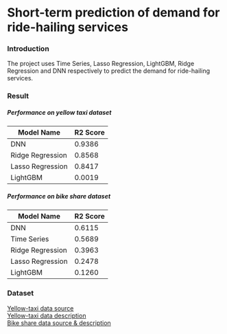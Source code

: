 # Short-term prediction of demand for ride-hailing services

### Introduction
The project uses Time Series, Lasso Regression, LightGBM, Ridge Regression and DNN respectively to predict the demand for ride-hailing services.

### Result
##### Performance on yellow taxi dataset
| **Model Name** | **R2 Score** |
| --- | --- |
| DNN | 0.9386 |
| Ridge Regression | 0.8568 |
| Lasso Regression | 0.8417 |
| LightGBM | 0.0019 |

##### Performance on bike share dataset
| **Model Name** | **R2 Score** |
| --- | --- |
| DNN | 0.6115 |
| Time Series | 0.5689 |
| Ridge Regression | 0.3963 |
| Lasso Regression | 0.2478 |
| LightGBM | 0.1260 |

### Dataset
[Yellow-taxi data source](https://www1.nyc.gov/site/tlc/about/tlc-trip-record-data.page)  
[Yellow-taxi data description](https://github.com/chenwenhang/Short-term-Prediction-of-Demand-for-Ride-hailing-Services/tree/master/data)  
[Bike share data source & description](https://www.kaggle.com/akkithetechie/new-york-city-bike-share-dataset)